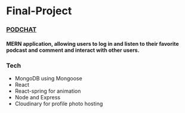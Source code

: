# Final-Project
### [PODCHAT](https://www.podchat.app)

#### MERN application, allowing users to log in and listen to their favorite podcast and comment and interact with other users. 

### Tech

* MongoDB using Mongoose
* React 
* React-spring for animation
* Node and Express
* Cloudinary for profile photo hosting
